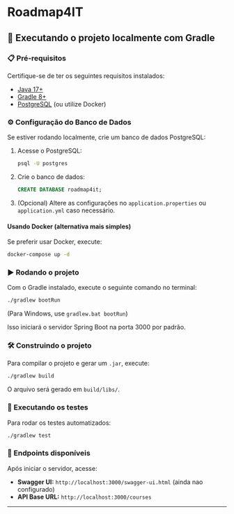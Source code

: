 # Roadmap4IT

## 🚀 Executando o projeto localmente com Gradle

### 📋 Pré-requisitos

Certifique-se de ter os seguintes requisitos instalados:

- [Java 17+](https://adoptium.net/)
- [Gradle 8+](https://gradle.org/install/)
- [PostgreSQL](https://www.postgresql.org/download/) (ou utilize Docker)

### ⚙️ Configuração do Banco de Dados

Se estiver rodando localmente, crie um banco de dados PostgreSQL:

1. Acesse o PostgreSQL:
   ```sh
   psql -U postgres
   ```
2. Crie o banco de dados:
   ```sql
   CREATE DATABASE roadmap4it;
   ```
3. (Opcional) Altere as configurações no `application.properties` ou `application.yml` caso necessário.

#### Usando Docker (alternativa mais simples)

Se preferir usar Docker, execute:

```sh
docker-compose up -d
```

### ▶️ Rodando o projeto

Com o Gradle instalado, execute o seguinte comando no terminal:

```sh
./gradlew bootRun
```

(Para Windows, use `gradlew.bat bootRun`)

Isso iniciará o servidor Spring Boot na porta 3000 por padrão.

### 🛠️ Construindo o projeto

Para compilar o projeto e gerar um `.jar`, execute:

```sh
./gradlew build
```

O arquivo será gerado em `build/libs/`.

### 🧪 Executando os testes

Para rodar os testes automatizados:

```sh
./gradlew test
```

### 🔗 Endpoints disponíveis

Após iniciar o servidor, acesse:

- **Swagger UI:** `http://localhost:3000/swagger-ui.html` (ainda nao configurado)
- **API Base URL:** `http://localhost:3000/courses`

---